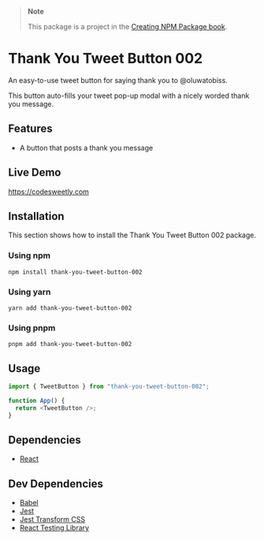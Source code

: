 > **Note**
>
> This package is a project in the [Creating NPM Package book](https://amzn.to/4aUJ3Qg).

# Thank You Tweet Button 002

An easy-to-use tweet button for saying thank you to @oluwatobiss.

This button auto-fills your tweet pop-up modal with a nicely worded thank you message.

## Features

- A button that posts a thank you message

## Live Demo

https://codesweetly.com

## Installation

This section shows how to install the Thank You Tweet Button 002 package.

### Using npm

```
npm install thank-you-tweet-button-002
```

### Using yarn

```
yarn add thank-you-tweet-button-002
```

### Using pnpm

```
pnpm add thank-you-tweet-button-002
```

## Usage

```js
import { TweetButton } from "thank-you-tweet-button-002";

function App() {
  return <TweetButton />;
}
```

## Dependencies

- [React](https://github.com/facebook/react)

## Dev Dependencies

- [Babel](https://github.com/babel/babel)
- [Jest](https://github.com/jestjs/jest)
- [Jest Transform CSS](https://github.com/dferber90/jest-transform-css)
- [React Testing Library](https://github.com/testing-library/react-testing-library)
